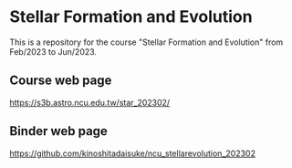 # Stellar Formation and Evolution #

This is a repository for the course "Stellar Formation and Evolution" from Feb/2023 to Jun/2023.

## Course web page ##

https://s3b.astro.ncu.edu.tw/star_202302/

## Binder web page ##

https://github.com/kinoshitadaisuke/ncu_stellarevolution_202302
